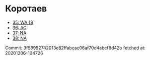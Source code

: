# Коротаев
- [35: WA 18](35.md)
- [36: AC](36.md)
- [37: NA](37.md)
- [38: NA](38.md)

Commit: 3f58952742013e82ffabcac06af70d4abcf8d42b
 fetched at: 20201206-104726
